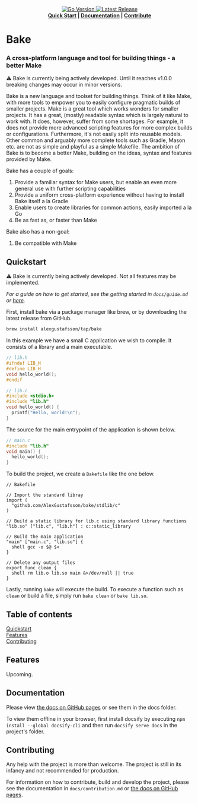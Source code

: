 <p align="center">
  <a href="https://github.com/AlexGustafsson/bake/blob/master/go.mod">
    <img src="https://shields.io/github/go-mod/go-version/AlexGustafsson/bake" alt="Go Version" />
  </a>
  <a href="https://github.com/AlexGustafsson/bake/releases">
    <img src="https://flat.badgen.net/github/release/AlexGustafsson/bake" alt="Latest Release" />
  </a>
  <br>
  <strong><a href="#quickstart">Quick Start</a> | <a href="https://alexgustafsson.github.io/bake">Documentation</a> | <a href="#contribute">Contribute</a></strong>
</p>

# Bake
### A cross-platform language and tool for building things - a better Make

⚠️ Bake is currently being actively developed. Until it reaches v1.0.0 breaking changes may occur in minor versions.

Bake is a new language and toolset for building things. Think of it like Make, with more tools to empower you to easily configure pragmatic builds of smaller projects. Make is a great tool which works wonders for smaller projects. It has a great, (mostly) readable syntax which is largely natural to work with. It does, however, suffer from some shortages. For example, it does not provide more advanced scripting features for more complex builds or configurations. Furthermore, it's not easily split into reusable models. Other common and arguably more complete tools such as Gradle, Mason etc. are not as simple and playful as a simple Makefile. The ambition of Bake is to become a better Make, building on the ideas, syntax and features provided by Make.

Bake has a couple of goals:

1. Provide a familiar syntax for Make users, but enable an even more general use with further scripting capabilities
2. Provide a uniform cross-platform experience without having to install Bake itself a la Gradle
3. Enable users to create libraries for common actions, easily imported a la Go
4. Be as fast as, or faster than Make

Bake also has a non-goal:

1. Be compatible with Make

## Quickstart
<a name="quickstart"></a>

⚠️ Bake is currently being actively developed. Not all features may be implemented.

_For a guide on how to get started, see the getting started in `docs/guide.md` or [here](https://alexgustafsson.github.io/bake/#/guide)._

First, install bake via a package manager like brew, or by downloading the latest release from GitHub.

```sh
brew install alexgustafsson/tap/bake
```

In this example we have a small C application we wish to compile. It consists of a library and a main executable.

```c
// lib.h
#ifndef LIB_H
#define LIB_H
void hello_world();
#endif
```

```c
// lib.c
#include <stdio.h>
#include "lib.h"
void hello_world() {
  printf("Hello, world!\n");
}
```

The source for the main entrypoint of the application is shown below.

```c
// main.c
#include "lib.h"
void main() {
  hello_world();
}
```

To build the project, we create a `Bakefile` like the one below.

```
// Bakefile

// Import the standard libray
import (
  "github.com/AlexGustafsson/bake/stdlib/c"
)

// Build a static library for lib.c using standard library functions
"lib.so" ["lib.c", "lib.h"] : c::static_library

// Build the main application
"main" ["main.c", "lib.so"] {
  shell gcc -o $@ $<
}

// Delete any output files
export func clean {
  shell rm lib.o lib.so main &>/dev/null || true
}
```

Lastly, running `bake` will execute the build. To execute a function such as `clean` or build a file, simply run `bake clean` or `bake lib.so`.

## Table of contents

[Quickstart](#quickstart)<br/>
[Features](#features)<br />
[Contributing](#contributing)

<a id="features"></a>
## Features

Upcoming.

## Documentation

Please view [the docs on GitHub pages](https://alexgustafsson.github.io/bake) or see them in the docs folder.

To view them offline in your browser, first install docsify by executing `npm install --global docsify-cli` and then run `docsify serve docs` in the project's folder.

## Contributing
<a name="contributing"></a>

Any help with the project is more than welcome. The project is still in its infancy and not recommended for production.

For information on how to contribute, build and develop the project, please see the documentation in `docs/contribution.md` or [the docs on GitHub pages](https://alexgustafsson.github.io/bake/#/contribution).
